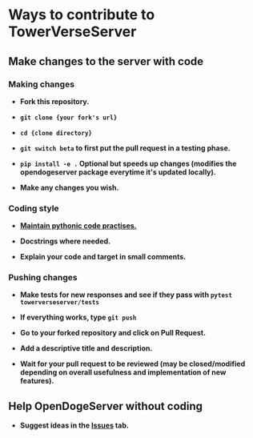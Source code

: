 # Ways to contribute to TowerVerseServer

## Make changes to the server with code

### Making changes

-  **Fork this repository.**

- **```git clone {your fork's url}```**

- **```cd {clone directory}```**

- **```git switch beta``` to first put the pull request in a testing phase.**

- **```pip install -e .``` Optional but speeds up changes (modifies the opendogeserver package everytime it's updated locally).**

- **Make any changes you wish.**

### Coding style

- **[Maintain pythonic code practises.](https://www.codementor.io/blog/pythonic-code-6yxqdoktzt)**

- **Docstrings where needed.**

- **Explain your code and target in small comments.**

### Pushing changes

- **Make tests for new responses and see if they pass with ```pytest towerverseserver/tests```**

- **If everything works, type ```git push```**

- **Go to your forked repository and click on Pull Request.**

- **Add a descriptive title and description.**

- **Wait for your pull request to be reviewed (may be closed/modified depending on overall usefulness and implementation of new features).**

## Help OpenDogeServer without coding

- **Suggest ideas in the [Issues](https://github.com/TowerVerse/towerverseserver/issues) tab.**
